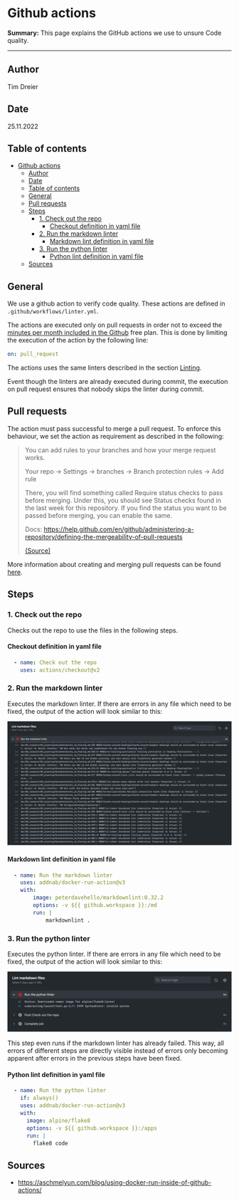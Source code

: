 # Github actions

**Summary:** This page explains the GitHub actions we use to unsure Code quality.

---

## Author

Tim Dreier

## Date

25.11.2022

## Table of contents
<!-- TOC -->
* [Github actions](#github-actions)
  * [Author](#author)
  * [Date](#date)
  * [Table of contents](#table-of-contents)
  * [General](#general)
  * [Pull requests](#pull-requests)
  * [Steps](#steps)
    * [1. Check out the repo](#1-check-out-the-repo)
      * [Checkout definition in yaml file](#checkout-definition-in-yaml-file)
    * [2. Run the markdown linter](#2-run-the-markdown-linter)
      * [Markdown lint definition in yaml file](#markdown-lint-definition-in-yaml-file)
    * [3. Run the python linter](#3-run-the-python-linter)
      * [Python lint definition in yaml file](#python-lint-definition-in-yaml-file)
  * [Sources](#sources)
<!-- TOC -->

## General

We use a github action to verify code quality.
These actions are defined in `.github/workflows/linter.yml`.

The actions are executed only on pull requests in order not to exceed the [minutes per month included in the Github](https://docs.github.com/en/billing/managing-billing-for-github-actions/about-billing-for-github-actions) free plan.
This is done by limiting the execution of the action by the following line:

```yaml
on: pull_request
```

The actions uses the same linters described in the section [Linting](./02_linting.md).

Event though the linters are already executed during commit,
the execution on pull request ensures that nobody skips the linter during commit.

## Pull requests

The action must pass successful to merge a pull request.
To enforce this behaviour, we set the action as requirement as described in the following:

> You can add rules to your branches and how your merge request works.
>
> Your repo -> Settings -> branches -> Branch protection rules -> Add rule
>
> There, you will find something called Require status checks to pass before merging. Under this, you should see Status checks found in the last week for this repository. If you find the status you want to be passed before merging, you can enable the same.
>
> Docs: <https://help.github.com/en/github/administering-a-repository/defining-the-mergeability-of-pull-requests>
>
> [(Source)](https://stackoverflow.com/questions/60776412/github-actions-is-there-a-way-to-make-it-mandatory-for-pull-request-to-merge)

More information about creating and merging pull requests can be found [here](./08_project_management.md).

## Steps

### 1. Check out the repo

Checks out the repo to use the files in the following steps.

#### Checkout definition in yaml file

```yaml
  - name: Check out the repo
    uses: actions/checkout@v2
```

### 2. Run the markdown linter

Executes the markdown linter.
If there are errors in any file which need to be fixed,
the output of the action will look similar to this:

![markdown lint error](../00_assets/github-action-md.png)

#### Markdown lint definition in yaml file

```yaml
  - name: Run the markdown linter
    uses: addnab/docker-run-action@v3
    with:
        image: peterdavehello/markdownlint:0.32.2
        options: -v ${{ github.workspace }}:/md
        run: |
            markdownlint .
```

### 3. Run the python linter

Executes the python linter.
If there are errors in any file which need to be fixed,
the output of the action will look similar to this:

![python lint error](../00_assets/github-action-py.png)

This step even runs if the markdown linter has already failed.
This way, all errors of different steps are directly visible
instead of errors only becoming apparent after errors in the previous steps have been fixed.

#### Python lint definition in yaml file

```yaml
  - name: Run the python linter
    if: always()
    uses: addnab/docker-run-action@v3
    with:
      image: alpine/flake8
      options: -v ${{ github.workspace }}:/apps
      run: |
        flake8 code
```

## Sources

* <https://aschmelyun.com/blog/using-docker-run-inside-of-github-actions/>
